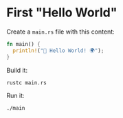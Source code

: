 # First "Hello World"

Create a `main.rs` file with this content:

```rust
fn main() {
  println!("👋 Hello World! 🌍");
}
```

Build it:

```bash
rustc main.rs
```

Run it:

```bash
./main
```